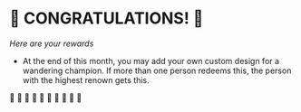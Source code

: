# :sparkler: CONGRATULATIONS! :sparkler: 
*Here are your rewards*

- At the end of this month, you may add your own custom design for a wandering champion. If more than one person redeems this, the person with the highest renown gets this.


:sparkler: :sparkler: :sparkler: :sparkler: :sparkler: :sparkler: :sparkler: :sparkler: :sparkler: :sparkler: 
